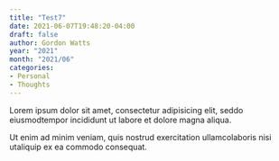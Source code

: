 ```yaml
---
title: "Test7"
date: 2021-06-07T19:48:20-04:00
draft: false
author: Gordon Watts
year: "2021"
month: "2021/06"
categories:
- Personal
- Thoughts
---
```


Lorem ipsum dolor sit amet, consectetur adipisicing elit, 
seddo eiusmodtempor incididunt ut labore et dolore magna aliqua.
<!--more-->
Ut enim ad minim veniam, quis nostrud exercitation ullamcolaboris
nisi utaliquip ex ea commodo consequat.